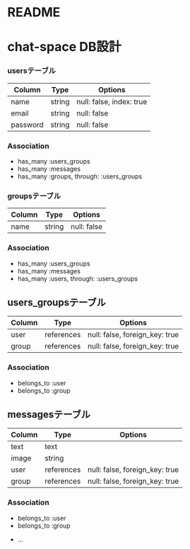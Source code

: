 # README
# chat-space DB設計
### usersテーブル
|Column|Type|Options|
|------|----|-------|
|name|string|null: false, index: true|
|email|string|null: false|
|password|string|null: false|
### Association
- has_many :users_groups
- has_many :messages
- has_many :groups, through: :users_groups

### groupsテーブル
|Column|Type|Options|
|------|----|-------|
|name|string|null: false|
### Association
- has_many :users_groups
- has_many :messages
- has_many :users, through: :users_groups

## users_groupsテーブル
|Column|Type|Options|
|------|----|-------|
|user|references|null: false, foreign_key: true|
|group|references|null: false, foreign_key: true|
### Association
- belongs_to :user
- belongs_to :group

## messagesテーブル
|Column|Type|Options|
|------|----|-------|
|text|text||
|image|string||
|user|references|null: false, foreign_key: true|
|group|references|null: false, foreign_key: true|
### Association
- belongs_to :user
- belongs_to :group

* ...
